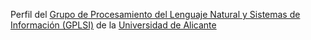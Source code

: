 Perfil del [Grupo de Procesamiento del Lenguaje Natural y Sistemas de Información (GPLSI)](https://gplsi.dlsi.ua.es) de la [Universidad de Alicante](https://www.ua.es)
